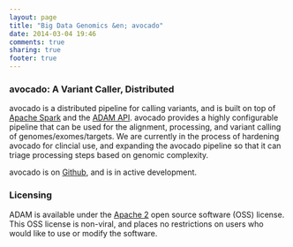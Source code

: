 ```yaml
---
layout: page
title: "Big Data Genomics &en; avocado"
date: 2014-03-04 19:46
comments: true
sharing: true
footer: true
---
```


### avocado: A Variant Caller, Distributed

avocado is a distributed pipeline for calling variants, and is built on top of [Apache Spark](http://spark.apache.org/)
and the [ADAM API](/projects/adam). avocado provides a highly configurable pipeline that can be
used for the alignment, processing, and variant calling of genomes/exomes/targets. We are currently
in the process of hardening avocado for clincial use, and expanding the avocado pipeline so that it
can triage processing steps based on genomic complexity.

avocado is on [Github](https://github.com/bigdatagenomics/avocado), and is in active development.

### Licensing

ADAM is available under the [Apache 2](http://www.apache.org/licenses/LICENSE-2.0.html)
open source software (OSS) license. This OSS license is non-viral, and places no restrictions on
users who would like to use or modify the software.